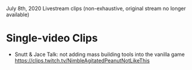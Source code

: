 July 8th, 2020 Livestream clips (non-exhaustive, original stream no longer available)

# Single-video Clips

* Snutt & Jace Talk: not adding mass building tools into the vanilla game https://clips.twitch.tv/NimbleAgitatedPeanutNotLikeThis
